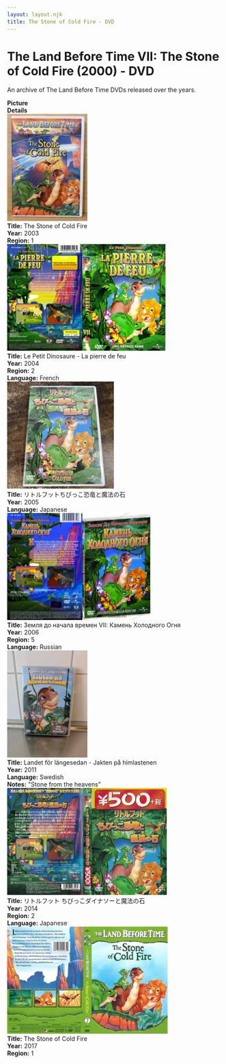 ```yaml
---
layout: layout.njk
title: The Stone of Cold Fire - DVD
---
```


# The Land Before Time VII: The Stone of Cold Fire (2000) - DVD

An archive of The Land Before Time DVDs released over the years.

<div class="item-table">
  <div class="item-header">
    <div class="item-image"><strong>Picture</strong></div>
    <div class="item-details"><strong>Details</strong></div>
  </div>

<div class="item-entry">
  <div class="item-image">
    <a href="/images/media/dvd/7/english2003.jpg" data-lightbox="books" data-title="The Stone of Cold Fire">
        <div class="img-box">
          <img src="/images/media/dvd/7/english2003.jpg" alt="The Stone of Cold Fire" style="height:250px; object-fit:cover;" loading="lazy">
        </div>
      </a>
  </div>
  <div class="item-details">
    <strong>Title:</strong> The Stone of Cold Fire<br/>
      <strong>Year:</strong> 2003<br/>
      <strong>Region:</strong> 1<br/>
  </div>
</div>

<div class="item-entry">
  <div class="item-image">
    <a href="/images/media/dvd/7/le-petit-dinosaure-vol-7-la-pierre-de-feu-09175704022007_orig.jpg" data-lightbox="books" data-title="Le Petit Dinosaure - La pierre de feu">
        <div class="img-box">
          <img src="/images/media/dvd/7/le-petit-dinosaure-vol-7-la-pierre-de-feu-09175704022007_orig.jpg" alt="Le Petit Dinosaure - La pierre de feu" style="height:250px; object-fit:cover;" loading="lazy">
        </div>
      </a>
  </div>
  <div class="item-details">
    <strong>Title:</strong> Le Petit Dinosaure - La pierre de feu<br/>
      <strong>Year:</strong> 2004<br/>
      <strong>Region:</strong> 2<br/>
      <strong>Language:</strong> French<br/>
  </div>
</div>
  
  <div class="item-entry" id="lbt7-ja-2005-31">
    <div class="item-image">
      <a href="/images/media/dvd/7/lbt7-ja-2005.jpg" data-lightbox="books" data-title="リトルフットちびっこ恐竜と魔法の石">
        <div class="img-box">
          <img src="/images/media/dvd/7/lbt7-ja-2005.jpg" alt="リトルフットちびっこ恐竜と魔法の石" style="height:250px; object-fit:cover;" loading="lazy">
        </div>
      </a>
    </div>
    <div class="item-details">
      <strong>Title:</strong> リトルフットちびっこ恐竜と魔法の石<br/>
      <strong>Year:</strong> 2005<br/>
      <strong>Language:</strong> Japanese<br/>
    </div>
  </div>

<div class="item-entry">
  <div class="item-image">
    <a href="/images/media/dvd/7/russianlbt7dvd_orig.jpg" data-lightbox="books" data-title="Земля до начала времен VII: Камень Холодного Огня">
        <div class="img-box">
          <img src="/images/media/dvd/7/russianlbt7dvd_orig.jpg" alt="Земля до начала времен VII: Камень Холодного Огня" style="height:250px; object-fit:cover;" loading="lazy">
        </div>
      </a>
  </div>
  <div class="item-details">
    <strong>Title:</strong> Земля до начала времен VII: Камень Холодного Огня<br/>
      <strong>Year:</strong> 2006<br/>
      <strong>Region:</strong> 5<br/>
      <strong>Language:</strong> Russian<br/>
  </div>
</div>

  
<div class="item-entry">
  <div class="item-image">
    <a href="/images/media/dvd/7/lbt7-sv.jpg" data-lightbox="books" data-title="Landet för längesedan - Jakten på himlastenen">
        <div class="img-box">
          <img src="/images/media/dvd/7/lbt7-sv.jpg" alt="Landet för längesedan - Jakten på himlastenen" style="height:250px; object-fit:cover;" loading="lazy">
        </div>
      </a>
  </div>
  <div class="item-details">
    <strong>Title:</strong> Landet för längesedan - Jakten på himlastenen<br/>
      <strong>Year:</strong> 2011<br/>
      <strong>Language:</strong> Swedish<br/>
      <strong>Notes:</strong> "Stone from the heavens"<br/>
  </div>
</div>
<div class="item-entry">
  <div class="item-image">
    <a href="/images/media/dvd/7/lbt7-region3-scan_orig.jpg" data-lightbox="books" data-title="リトルフット ちびっこダイナソーと魔法の石">
        <div class="img-box">
          <img src="/images/media/dvd/7/lbt7-region3-scan_orig.jpg" alt="リトルフット ちびっこダイナソーと魔法の石" style="height:250px; object-fit:cover;" loading="lazy">
        </div>
      </a>
  </div>
  <div class="item-details">
    <strong>Title:</strong> リトルフット ちびっこダイナソーと魔法の石<br/>
      <strong>Year:</strong> 2014<br/>
      <strong>Region:</strong> 2<br/>
      <strong>Language:</strong> Japanese<br/>
  </div>
</div>
<div class="item-entry">
  <div class="item-image">
    <a href="/images/media/dvd/7/stoneofcoldfiredvd-2017-r1_orig.jpg" data-lightbox="books" data-title="The Stone of Cold Fire">
        <div class="img-box">
          <img src="/images/media/dvd/7/stoneofcoldfiredvd-2017-r1_orig.jpg" alt="The Stone of Cold Fire" style="height:250px; object-fit:cover;" loading="lazy">
        </div>
      </a>
  </div>
  <div class="item-details">
    <strong>Title:</strong> The Stone of Cold Fire<br/>
      <strong>Year:</strong> 2017<br/>
      <strong>Region:</strong> 1<br/>
  </div>
</div>
</div>